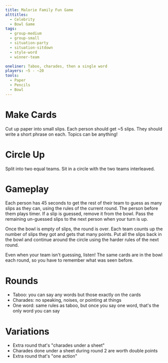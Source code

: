 ```yaml
---
title: Malorie Family Fun Game
alttitles:
  - Celebrity
  - Bowl Game
tags:
  - group-medium
  - group-small
  - situation-party
  - situation-sitdown
  - style-word
  - winner-team

oneliner: Taboo, charades, then a single word
players: ~5 - ~20
tools:
  - Paper
  - Pencils
  - Bowl
---
```

# Make Cards
Cut up paper into small slips. Each person should get ~5 slips. They should write a short phrase on each. Topics can be anything!

# Circle Up
Split into two equal teams. Sit in a circle with the two teams interleaved.

# Gameplay
Each person has 45 seconds to get the rest of their team to guess as many slips as they can, using the rules of the current round. The person before them plays timer. If a slip is guessed, remove it from the bowl. Pass the remaining un-guessed slips to the next person when your turn is up.

Once the bowl is empty of slips, the round is over. Each team counts up the number of slips they got and gets that many points. Put all the slips back in the bowl and continue around the circle using the harder rules of the next round.

Even when your team isn't guessing, listen! The same cards are in the bowl each round, so you have to remember what was seen before.

# Rounds
* Taboo: you can say any words but those exactly on the cards
* Charades: no speaking, noises, or pointing at things
* One word: same rules as taboo, but once you say one word, that's the only word you can say

# Variations
* Extra round that's "charades under a sheet"
* Charades done under a sheet during round 2 are worth double points
* Extra round that's "one action"
